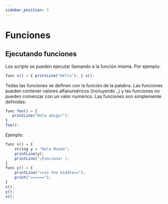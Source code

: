 ```yaml
---
sidebar_position: 5
---
```


# Funciones

## Ejecutando funciones

Los scripts se pueden ejecutar llamando a la función misma. Por ejemplo:
```jsx
func x() = { printLine("Hello"); } x();
```

Todas las funciones se definen con la función de la palabra. Las funciones pueden contener valores alfanuméricos (incluyendo _) y las funciones no pueden comenzar con un valor numérico. Las funciones son simplemente definidas:

```jsx
func foo() = {
   printLine("Hola amigo!");
}
foo();
```

Ejemplo:

```jsx
func x() = {
    string y = "Hola Mundo";
    printLine(y);
    printLine("¡Funciona! );
}
func y() = {
    printLine("==in the middle==");
    print("======");
}
x();
y();
x();

```